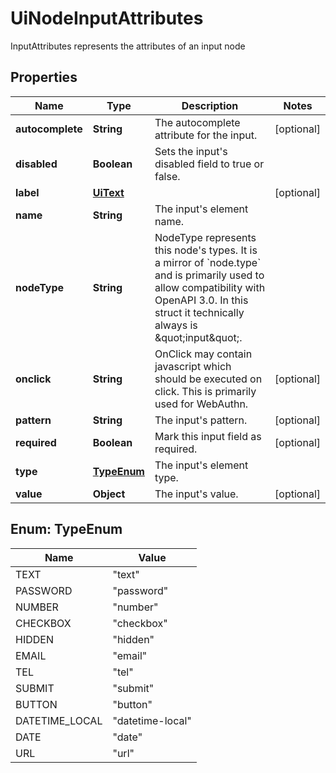 

# UiNodeInputAttributes

InputAttributes represents the attributes of an input node

## Properties

Name | Type | Description | Notes
------------ | ------------- | ------------- | -------------
**autocomplete** | **String** | The autocomplete attribute for the input. |  [optional]
**disabled** | **Boolean** | Sets the input&#39;s disabled field to true or false. | 
**label** | [**UiText**](UiText.md) |  |  [optional]
**name** | **String** | The input&#39;s element name. | 
**nodeType** | **String** | NodeType represents this node&#39;s types. It is a mirror of &#x60;node.type&#x60; and is primarily used to allow compatibility with OpenAPI 3.0.  In this struct it technically always is \&quot;input\&quot;. | 
**onclick** | **String** | OnClick may contain javascript which should be executed on click. This is primarily used for WebAuthn. |  [optional]
**pattern** | **String** | The input&#39;s pattern. |  [optional]
**required** | **Boolean** | Mark this input field as required. |  [optional]
**type** | [**TypeEnum**](#TypeEnum) | The input&#39;s element type. | 
**value** | **Object** | The input&#39;s value. |  [optional]



## Enum: TypeEnum

Name | Value
---- | -----
TEXT | &quot;text&quot;
PASSWORD | &quot;password&quot;
NUMBER | &quot;number&quot;
CHECKBOX | &quot;checkbox&quot;
HIDDEN | &quot;hidden&quot;
EMAIL | &quot;email&quot;
TEL | &quot;tel&quot;
SUBMIT | &quot;submit&quot;
BUTTON | &quot;button&quot;
DATETIME_LOCAL | &quot;datetime-local&quot;
DATE | &quot;date&quot;
URL | &quot;url&quot;



